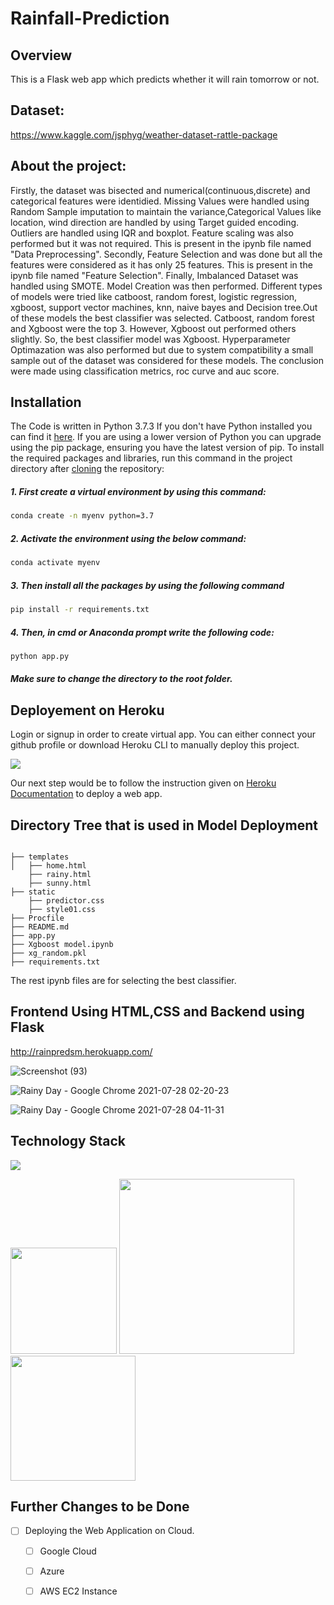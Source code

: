 # Rainfall-Prediction

## Overview
This is a Flask web app which predicts whether it will rain tomorrow or not.

## Dataset:
https://www.kaggle.com/jsphyg/weather-dataset-rattle-package

## About the project:

Firstly, the dataset was bisected and numerical(continuous,discrete) and categorical features were identidied. Missing Values were handled using Random Sample imputation to maintain the variance,Categorical Values like location, wind direction are handled by using Target guided encoding. Outliers are handled using IQR and boxplot. Feature scaling was also performed but it was not required. This is present in the ipynb file named "Data Preprocessing".
Secondly, Feature Selection and was done but all the features were considered as it has only 25 features. This is present in the ipynb file named "Feature Selection".
Finally, Imbalanced Dataset was handled using SMOTE. Model Creation was then performed. Different types of models were tried like catboost, random forest, logistic regression, xgboost, support vector machines, knn, naive bayes and Decision tree.Out of these models the best classifier was selected. Catboost, random forest and Xgboost were the top 3. 
However, Xgboost out performed others slightly. So, the best classifier model was Xgboost. Hyperparameter Optimazation was also performed but due to system compatibility a small sample out of the dataset was considered for these models.
The conclusion were made using classification metrics, roc curve and auc score.

## Installation
The Code is written in Python 3.7.3 If you don't have Python installed you can find it [here](https://www.python.org/downloads/). If you are using a lower version of Python you can upgrade using the pip package, ensuring you have the latest version of pip. To install the required packages and libraries, run this command in the project directory after [cloning](https://www.howtogeek.com/451360/how-to-clone-a-github-repository/) the repository:

##### 1. First create a virtual environment by using this command:
```bash
conda create -n myenv python=3.7
```
##### 2. Activate the environment using the below command:
```bash
conda activate myenv
```
##### 3. Then install all the packages by using the following command
```bash
pip install -r requirements.txt
```
##### 4. Then, in cmd or Anaconda prompt write the following code:
```bash
python app.py
```
##### Make sure to change the directory to the root folder.  

## Deployement on Heroku
Login or signup in order to create virtual app. You can either connect your github profile or download Heroku CLI to manually deploy this project.

[![](https://i.imgur.com/dKmlpqX.png)](https://heroku.com)

Our next step would be to follow the instruction given on [Heroku Documentation](https://devcenter.heroku.com/articles/getting-started-with-python) to deploy a web app.

## Directory Tree that is used in Model Deployment 
```

├── templates
│   ├── home.html
    ├── rainy.html
    ├── sunny.html
├── static
    ├── predictor.css
    ├── style01.css
├── Procfile
├── README.md
├── app.py
├── Xgboost model.ipynb
├── xg_random.pkl
├── requirements.txt
```
The rest ipynb files are for selecting the best classifier.

## Frontend Using HTML,CSS and Backend using Flask

http://rainpredsm.herokuapp.com/

![Screenshot (93)](https://user-images.githubusercontent.com/75041273/127237352-4519280e-0212-47c6-9f17-28791b3f6467.png)

![Rainy Day - Google Chrome 2021-07-28 02-20-23](https://user-images.githubusercontent.com/75041273/127236925-4f893eea-9fa9-41a0-9ff6-89d7dadf2ff9.gif)

![Rainy Day - Google Chrome 2021-07-28 04-11-31](https://user-images.githubusercontent.com/75041273/127237047-df6d69a0-461b-425c-abd8-b011dd9c567f.gif)


## Technology Stack

![](https://forthebadge.com/images/badges/made-with-python.svg)

[<img target="_blank" src="https://flask.palletsprojects.com/en/1.1.x/_images/flask-logo.png" width=170>](https://flask.palletsprojects.com/en/1.1.x/) [<img target="_blank" src="https://number1.co.za/wp-content/uploads/2017/10/gunicorn_logo-300x85.png" width=280>](https://gunicorn.org) [<img target="_blank" src="https://scikit-learn.org/stable/_static/scikit-learn-logo-small.png" width=200>](https://scikit-learn.org/stable/) 

## Further Changes to be Done

- [ ] Deploying the Web Application on Cloud.
     - [ ] Google Cloud 
     - [ ] Azure
     - [ ] AWS EC2 Instance


